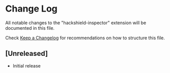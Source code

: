 # Change Log

All notable changes to the "hackshield-inspector" extension will be documented in this file.

Check [Keep a Changelog](http://keepachangelog.com/) for recommendations on how to structure this file.

## [Unreleased]

- Initial release